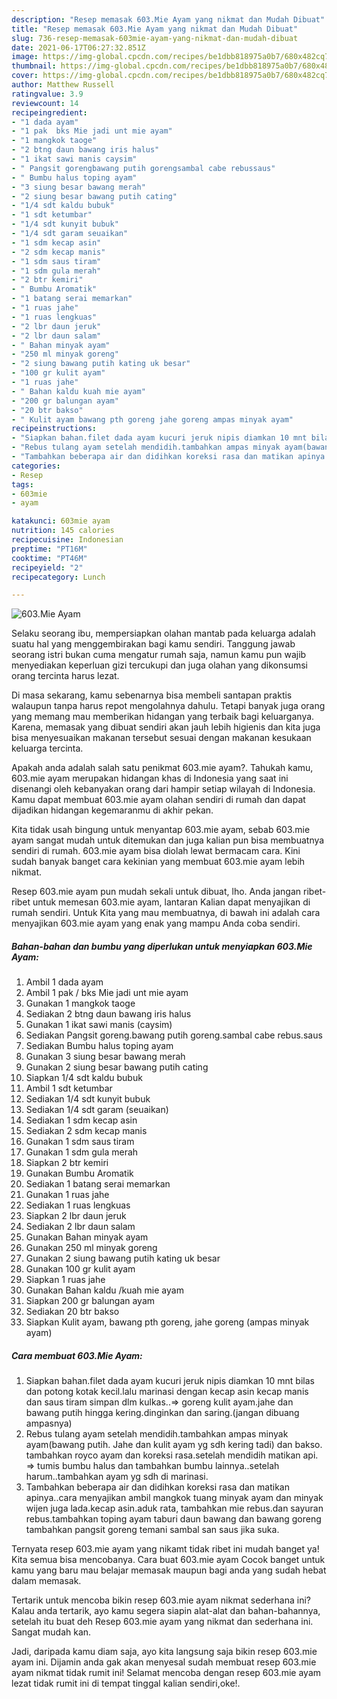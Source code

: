 ```yaml
---
description: "Resep memasak 603.Mie Ayam yang nikmat dan Mudah Dibuat"
title: "Resep memasak 603.Mie Ayam yang nikmat dan Mudah Dibuat"
slug: 736-resep-memasak-603mie-ayam-yang-nikmat-dan-mudah-dibuat
date: 2021-06-17T06:27:32.851Z
image: https://img-global.cpcdn.com/recipes/be1dbb818975a0b7/680x482cq70/603mie-ayam-foto-resep-utama.jpg
thumbnail: https://img-global.cpcdn.com/recipes/be1dbb818975a0b7/680x482cq70/603mie-ayam-foto-resep-utama.jpg
cover: https://img-global.cpcdn.com/recipes/be1dbb818975a0b7/680x482cq70/603mie-ayam-foto-resep-utama.jpg
author: Matthew Russell
ratingvalue: 3.9
reviewcount: 14
recipeingredient:
- "1 dada ayam"
- "1 pak  bks Mie jadi unt mie ayam"
- "1 mangkok taoge"
- "2 btng daun bawang iris halus"
- "1 ikat sawi manis caysim"
- " Pangsit gorengbawang putih gorengsambal cabe rebussaus"
- " Bumbu halus toping ayam"
- "3 siung besar bawang merah"
- "2 siung besar bawang putih cating"
- "1/4 sdt kaldu bubuk"
- "1 sdt ketumbar"
- "1/4 sdt kunyit bubuk"
- "1/4 sdt garam seuaikan"
- "1 sdm kecap asin"
- "2 sdm kecap manis"
- "1 sdm saus tiram"
- "1 sdm gula merah"
- "2 btr kemiri"
- " Bumbu Aromatik"
- "1 batang serai memarkan"
- "1 ruas jahe"
- "1 ruas lengkuas"
- "2 lbr daun jeruk"
- "2 lbr daun salam"
- " Bahan minyak ayam"
- "250 ml minyak goreng"
- "2 siung bawang putih kating uk besar"
- "100 gr kulit ayam"
- "1 ruas jahe"
- " Bahan kaldu kuah mie ayam"
- "200 gr balungan ayam"
- "20 btr bakso"
- " Kulit ayam bawang pth goreng jahe goreng ampas minyak ayam"
recipeinstructions:
- "Siapkan bahan.filet dada ayam kucuri jeruk nipis diamkan 10 mnt bilas dan potong kotak kecil.lalu marinasi dengan kecap asin kecap manis dan saus tiram simpan dlm kulkas..=&gt; goreng kulit ayam.jahe dan bawang putih hingga kering.dinginkan dan saring.(jangan dibuang ampasnya)"
- "Rebus tulang ayam setelah mendidih.tambahkan ampas minyak ayam(bawang putih. Jahe dan kulit ayam yg sdh kering tadi) dan bakso. tambahkan royco ayam dan koreksi rasa.setelah mendidih matikan api. =&gt; tumis bumbu halus dan tambahkan bumbu lainnya..setelah harum..tambahkan ayam yg sdh di marinasi."
- "Tambahkan beberapa air dan didihkan koreksi rasa dan matikan apinya..cara menyajikan ambil mangkok tuang minyak ayam dan minyak wijen juga lada.kecap asin.aduk rata, tambahkan mie rebus.dan sayuran rebus.tambahkan toping ayam taburi daun bawang dan bawang goreng tambahkan pangsit goreng temani sambal san saus jika suka."
categories:
- Resep
tags:
- 603mie
- ayam

katakunci: 603mie ayam 
nutrition: 145 calories
recipecuisine: Indonesian
preptime: "PT16M"
cooktime: "PT46M"
recipeyield: "2"
recipecategory: Lunch

---
```



![603.Mie Ayam](https://img-global.cpcdn.com/recipes/be1dbb818975a0b7/680x482cq70/603mie-ayam-foto-resep-utama.jpg)

Selaku seorang ibu, mempersiapkan olahan mantab pada keluarga adalah suatu hal yang menggembirakan bagi kamu sendiri. Tanggung jawab seorang istri bukan cuma mengatur rumah saja, namun kamu pun wajib menyediakan keperluan gizi tercukupi dan juga olahan yang dikonsumsi orang tercinta harus lezat.

Di masa  sekarang, kamu sebenarnya bisa membeli santapan praktis walaupun tanpa harus repot mengolahnya dahulu. Tetapi banyak juga orang yang memang mau memberikan hidangan yang terbaik bagi keluarganya. Karena, memasak yang dibuat sendiri akan jauh lebih higienis dan kita juga bisa menyesuaikan makanan tersebut sesuai dengan makanan kesukaan keluarga tercinta. 



Apakah anda adalah salah satu penikmat 603.mie ayam?. Tahukah kamu, 603.mie ayam merupakan hidangan khas di Indonesia yang saat ini disenangi oleh kebanyakan orang dari hampir setiap wilayah di Indonesia. Kamu dapat membuat 603.mie ayam olahan sendiri di rumah dan dapat dijadikan hidangan kegemaranmu di akhir pekan.

Kita tidak usah bingung untuk menyantap 603.mie ayam, sebab 603.mie ayam sangat mudah untuk ditemukan dan juga kalian pun bisa membuatnya sendiri di rumah. 603.mie ayam bisa diolah lewat bermacam cara. Kini sudah banyak banget cara kekinian yang membuat 603.mie ayam lebih nikmat.

Resep 603.mie ayam pun mudah sekali untuk dibuat, lho. Anda jangan ribet-ribet untuk memesan 603.mie ayam, lantaran Kalian dapat menyajikan di rumah sendiri. Untuk Kita yang mau membuatnya, di bawah ini adalah cara menyajikan 603.mie ayam yang enak yang mampu Anda coba sendiri.

<!--inarticleads1-->

##### Bahan-bahan dan bumbu yang diperlukan untuk menyiapkan 603.Mie Ayam:

1. Ambil 1 dada ayam
1. Ambil 1 pak / bks Mie jadi unt mie ayam
1. Gunakan 1 mangkok taoge
1. Sediakan 2 btng daun bawang iris halus
1. Gunakan 1 ikat sawi manis (caysim)
1. Sediakan  Pangsit goreng.bawang putih goreng.sambal cabe rebus.saus
1. Sediakan  Bumbu halus toping ayam
1. Gunakan 3 siung besar bawang merah
1. Gunakan 2 siung besar bawang putih cating
1. Siapkan 1/4 sdt kaldu bubuk
1. Ambil 1 sdt ketumbar
1. Sediakan 1/4 sdt kunyit bubuk
1. Sediakan 1/4 sdt garam (seuaikan)
1. Sediakan 1 sdm kecap asin
1. Sediakan 2 sdm kecap manis
1. Gunakan 1 sdm saus tiram
1. Gunakan 1 sdm gula merah
1. Siapkan 2 btr kemiri
1. Gunakan  Bumbu Aromatik
1. Sediakan 1 batang serai memarkan
1. Gunakan 1 ruas jahe
1. Sediakan 1 ruas lengkuas
1. Siapkan 2 lbr daun jeruk
1. Sediakan 2 lbr daun salam
1. Gunakan  Bahan minyak ayam
1. Gunakan 250 ml minyak goreng
1. Gunakan 2 siung bawang putih kating uk besar
1. Gunakan 100 gr kulit ayam
1. Siapkan 1 ruas jahe
1. Gunakan  Bahan kaldu /kuah mie ayam
1. Siapkan 200 gr balungan ayam
1. Sediakan 20 btr bakso
1. Siapkan  Kulit ayam, bawang pth goreng, jahe goreng (ampas minyak ayam)




<!--inarticleads2-->

##### Cara membuat 603.Mie Ayam:

1. Siapkan bahan.filet dada ayam kucuri jeruk nipis diamkan 10 mnt bilas dan potong kotak kecil.lalu marinasi dengan kecap asin kecap manis dan saus tiram simpan dlm kulkas..=&gt; goreng kulit ayam.jahe dan bawang putih hingga kering.dinginkan dan saring.(jangan dibuang ampasnya)
1. Rebus tulang ayam setelah mendidih.tambahkan ampas minyak ayam(bawang putih. Jahe dan kulit ayam yg sdh kering tadi) dan bakso. tambahkan royco ayam dan koreksi rasa.setelah mendidih matikan api. =&gt; tumis bumbu halus dan tambahkan bumbu lainnya..setelah harum..tambahkan ayam yg sdh di marinasi.
1. Tambahkan beberapa air dan didihkan koreksi rasa dan matikan apinya..cara menyajikan ambil mangkok tuang minyak ayam dan minyak wijen juga lada.kecap asin.aduk rata, tambahkan mie rebus.dan sayuran rebus.tambahkan toping ayam taburi daun bawang dan bawang goreng tambahkan pangsit goreng temani sambal san saus jika suka.




Ternyata resep 603.mie ayam yang nikamt tidak ribet ini mudah banget ya! Kita semua bisa mencobanya. Cara buat 603.mie ayam Cocok banget untuk kamu yang baru mau belajar memasak maupun bagi anda yang sudah hebat dalam memasak.

Tertarik untuk mencoba bikin resep 603.mie ayam nikmat sederhana ini? Kalau anda tertarik, ayo kamu segera siapin alat-alat dan bahan-bahannya, setelah itu buat deh Resep 603.mie ayam yang nikmat dan sederhana ini. Sangat mudah kan. 

Jadi, daripada kamu diam saja, ayo kita langsung saja bikin resep 603.mie ayam ini. Dijamin anda gak akan menyesal sudah membuat resep 603.mie ayam nikmat tidak rumit ini! Selamat mencoba dengan resep 603.mie ayam lezat tidak rumit ini di tempat tinggal kalian sendiri,oke!.

